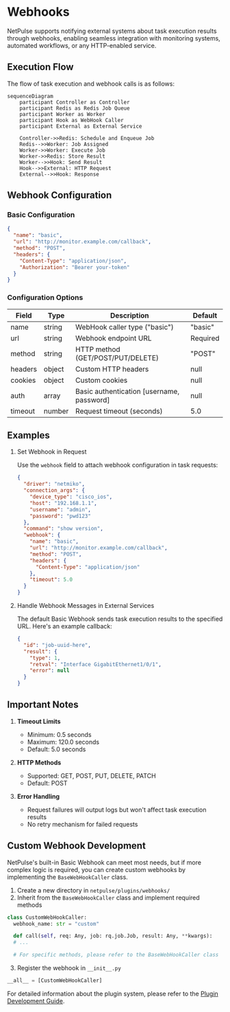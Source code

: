 # Webhooks

NetPulse supports notifying external systems about task execution results through webhooks, enabling seamless integration with monitoring systems, automated workflows, or any HTTP-enabled service.

## Execution Flow

The flow of task execution and webhook calls is as follows:

```mermaid
sequenceDiagram
    participant Controller as Controller
    participant Redis as Redis Job Queue
    participant Worker as Worker
    participant Hook as WebHook Caller
    participant External as External Service

    Controller->>Redis: Schedule and Enqueue Job
    Redis-->>Worker: Job Assigned
    Worker->>Worker: Execute Job
    Worker->>Redis: Store Result
    Worker-->>Hook: Send Result
    Hook-->>External: HTTP Request
    External-->>Hook: Response
```

## Webhook Configuration

### Basic Configuration

```json
{
  "name": "basic",
  "url": "http://monitor.example.com/callback",
  "method": "POST",
  "headers": {
    "Content-Type": "application/json",
    "Authorization": "Bearer your-token"
  }
}
```

### Configuration Options

| Field    | Type    | Description                      | Default |
|----------|---------|----------------------------------|---------|
| name     | string  | WebHook caller type ("basic")    | "basic" |
| url      | string  | Webhook endpoint URL             | Required |
| method   | string  | HTTP method (GET/POST/PUT/DELETE) | "POST"  |
| headers  | object  | Custom HTTP headers              | null    |
| cookies  | object  | Custom cookies                   | null    |
| auth     | array   | Basic authentication [username, password] | null    |
| timeout  | number  | Request timeout (seconds)        | 5.0     |

## Examples

1. Set Webhook in Request
   
    Use the `webhook` field to attach webhook configuration in task requests:

    ```json
    {
      "driver": "netmiko",
      "connection_args": {
        "device_type": "cisco_ios",
        "host": "192.168.1.1",
        "username": "admin",
        "password": "pwd123"
      },
      "command": "show version",
      "webhook": {
        "name": "basic",
        "url": "http://monitor.example.com/callback",
        "method": "POST",
        "headers": {
          "Content-Type": "application/json"
        },
        "timeout": 5.0
      }
    }
    ```

2. Handle Webhook Messages in External Services

    The default Basic Webhook sends task execution results to the specified URL. Here's an example callback:

    ```json
    {
      "id": "job-uuid-here",
      "result": {
        "type": 1,
        "retval": "Interface GigabitEthernet1/0/1",
        "error": null
      }
    }
    ```

## Important Notes

1. **Timeout Limits**
    - Minimum: 0.5 seconds
    - Maximum: 120.0 seconds
    - Default: 5.0 seconds

2. **HTTP Methods**
    - Supported: GET, POST, PUT, DELETE, PATCH
    - Default: POST

3. **Error Handling**
    - Request failures will output logs but won't affect task execution results
    - No retry mechanism for failed requests

## Custom Webhook Development

NetPulse's built-in Basic Webhook can meet most needs, but if more complex logic is required, you can create custom webhooks by implementing the `BaseWebHookCaller` class.

1. Create a new directory in `netpulse/plugins/webhooks/`
2. Inherit from the `BaseWebHookCaller` class and implement required methods
  ```python
  class CustomWebHookCaller:
    webhook_name: str = "custom"

    def call(self, req: Any, job: rq.job.Job, result: Any, **kwargs):
    # ...

    # For specific methods, please refer to the BaseWebHookCaller class
  ```
3. Register the webhook in `__init__.py`
  ```python
  __all__ = [CustomWebHookCaller]
  ```

For detailed information about the plugin system, please refer to the [Plugin Development Guide](./plugins.md). 